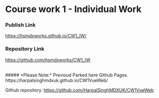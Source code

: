 # Course work 1 - Individual Work

### Publish Link
https://hsmdxworks.github.io/CW1_IW/
### Repository Link
https://github.com/hsmdxworks/CW1_IW



<br>
##### *Please Note:*
Previoud Parked here Github Pages.
https://harpalsinghmdxuk.github.io/CW1VueWeb/

Github repository.
https://github.com/HarpalSinghMDXUK/CW1VueWeb